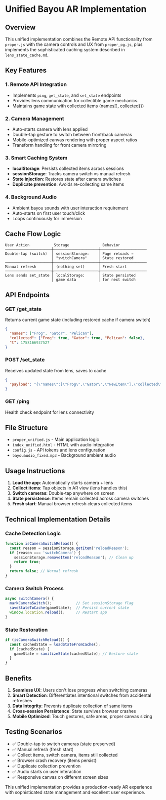 # Unified Bayou AR Implementation

## Overview
This unified implementation combines the Remote API functionality from `proper.js` with the camera controls and UX from `proper_og.js`, plus implements the sophisticated caching system described in `lens_state_cache.md`.

## Key Features

### 1. **Remote API Integration**
- Implements `ping`, `get_state`, and `set_state` endpoints
- Provides lens communication for collectible game mechanics
- Maintains game state with collected items (names[], collected{})

### 2. **Camera Management**
- Auto-starts camera with lens applied
- Double-tap gesture to switch between front/back cameras
- Mobile-optimized canvas rendering with proper aspect ratios
- Transform handling for front camera mirroring

### 3. **Smart Caching System**
- **localStorage**: Persists collected items across sessions
- **sessionStorage**: Tracks camera switch vs manual refresh
- **State injection**: Restores state after camera switches
- **Duplicate prevention**: Avoids re-collecting same items

### 4. **Background Audio**
- Ambient bayou sounds with user interaction requirement
- Auto-starts on first user touch/click
- Loops continuously for immersion

## Cache Flow Logic

```
User Action           Storage               Behavior
─────────────────────┼────────────────────┼─────────────────────
Double-tap (switch)  │ sessionStorage:    │ Page reloads →
                     │ "switchCamera"     │ State restored
─────────────────────┼────────────────────┼─────────────────────
Manual refresh       │ (nothing set)      │ Fresh start
─────────────────────┼────────────────────┼─────────────────────
Lens sends set_state │ localStorage:      │ State persisted
                     │ game data          │ for next switch
```

## API Endpoints

### GET /get_state
Returns current game state (including restored cache if camera switch)
```json
{
  "names": ["Frog", "Gator", "Pelican"],
  "collected": {"Frog": true, "Gator": true, "Pelican": false},
  "t": 1758166937527
}
```

### POST /set_state
Receives updated state from lens, saves to cache
```json
{
  "payload": "{\"names\":[\"Frog\",\"Gator\",\"NewItem\"],\"collected\":{...}}"
}
```

### GET /ping
Health check endpoint for lens connectivity

## File Structure

- `proper_unified.js` - Main application logic
- `index_unified.html` - HTML with audio integration
- `config.js` - API tokens and lens configuration
- `bayouaudio_fixed.mp3` - Background ambient audio

## Usage Instructions

1. **Load the app**: Automatically starts camera + lens
2. **Collect items**: Tap objects in AR view (lens handles this)
3. **Switch cameras**: Double-tap anywhere on screen
4. **State persistence**: Items remain collected across camera switches
5. **Fresh start**: Manual browser refresh clears collected items

## Technical Implementation Details

### Cache Detection Logic
```javascript
function isCameraSwitchReload() {
  const reason = sessionStorage.getItem('reloadReason');
  if (reason === 'switchCamera') {
    sessionStorage.removeItem('reloadReason'); // Clean up
    return true;
  }
  return false; // Normal refresh
}
```

### Camera Switch Process
```javascript
async switchCamera() {
  markCameraSwitch();           // Set sessionStorage flag
  saveStateToCache(gameState);  // Persist current state
  window.location.reload();     // Restart app
}
```

### State Restoration
```javascript
if (isCameraSwitchReload()) {
  const cachedState = loadStateFromCache();
  if (cachedState) {
    gameState = sanitizeState(cachedState); // Restore state
  }
}
```

## Benefits

1. **Seamless UX**: Users don't lose progress when switching cameras
2. **Smart Detection**: Differentiates intentional switches from accidental refreshes  
3. **Data Integrity**: Prevents duplicate collection of same items
4. **Cross-session Persistence**: State survives browser crashes
5. **Mobile Optimized**: Touch gestures, safe areas, proper canvas sizing

## Testing Scenarios

- ✅ Double-tap to switch cameras (state preserved)
- ✅ Manual refresh (fresh start)
- ✅ Collect items, switch camera, items still collected
- ✅ Browser crash recovery (items persist)
- ✅ Duplicate collection prevention
- ✅ Audio starts on user interaction
- ✅ Responsive canvas on different screen sizes

This unified implementation provides a production-ready AR experience with sophisticated state management and excellent user experience.
